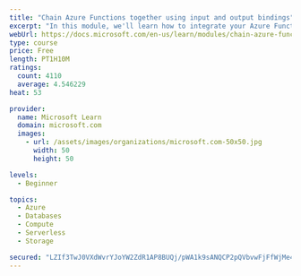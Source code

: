 ```yaml
---
title: "Chain Azure Functions together using input and output bindings"
excerpt: "In this module, we'll learn how to integrate your Azure Function with various data sources by using bindings."
webUrl: https://docs.microsoft.com/en-us/learn/modules/chain-azure-functions-data-using-bindings/
type: course
price: Free
length: PT1H10M
ratings:
  count: 4110
  average: 4.546229
heat: 53

provider:
  name: Microsoft Learn
  domain: microsoft.com
  images:
    - url: /assets/images/organizations/microsoft.com-50x50.jpg
      width: 50
      height: 50

levels:
  - Beginner

topics:
  - Azure
  - Databases
  - Compute
  - Serverless
  - Storage

secured: "LZIf3TwJ0VXdWvrYJoYW2ZdR1AP8BUQj/pWA1k9sANQCP2pQVbvwFjFfWjMe4yrssgqV+SvGu3MF15/N+sUfb0dL2Vcgx94Gykyidyu29Nk83g+A+b/bOiCiOvr2PPYiL3e2AzWdZ4dX5cSjnboureH014kPuHeqPkqvWiyVXAkMavQbd9se3yf02/GRZ/FDUu1EYq3jc40ORDqhcBnZE4J70m57lGB9eakJcbv/MEOaymT6Liz/2y8thxYN8bX0qqApjzoJvqEzr4cSVm8oKQxbNJLJTs8DvJ2X5w2y0V+/Yx0SEm0+9mQBPPNIbFNAbkf8BGZXjg3ei06NuUs3jQgdYdC5jxIURPyn7EEOT8NN3b+Gva60KV4E1UdJYEeHUhzty9sTM4QsJuNDFns24IpBkbJkXuY4SSJ/Fc+Lhy0=;t8RCKFDgQyKCO1yNoyfgdg=="
---
```


